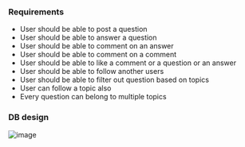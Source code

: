 ### Requirements

- User should be able to post a question
- User should be able to answer a question
- User should be able to comment on an answer
- User should be able to comment on a comment
- User should be able to like a comment or a question or an answer
- User should be able to follow another users
- User should be able to filter out question based on topics
- User can follow a topic also
- Every question can belong to multiple topics

### DB design
![image](https://github.com/user-attachments/assets/e3aa7f31-bf58-4e28-9c51-3a69b901c32e)

